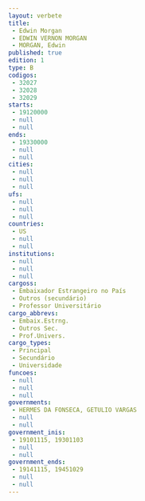 ```yaml
---
layout: verbete
title:
 - Edwin Morgan
 - EDWIN VERNON MORGAN
 - MORGAN, Edwin
published: true
edition: 1  
type: B
codigos: 
 - 32027
 - 32028
 - 32029
starts: 
 - 19120000
 - null 
 - null 
ends: 
 - 19330000
 - null 
 - null 
cities: 
 - null 
 - null 
 - null 
ufs: 
 - null 
 - null 
 - null 
countries: 
 - US
 - null 
 - null 
institutions: 
 - null 
 - null 
 - null 
cargoss: 
 - Embaixador Estrangeiro no País
 - Outros (secundário)
 - Professor Universitário
cargo_abbrevs: 
 - Embaix.Estrng.
 - Outros Sec.
 - Prof.Univers.
cargo_types: 
 - Principal
 - Secundário
 - Universidade
funcoes: 
 - null 
 - null 
 - null 
governments: 
 - HERMES DA FONSECA, GETULIO VARGAS
 - null 
 - null 
government_inis: 
 - 19101115, 19301103
 - null 
 - null 
government_ends: 
 - 19141115, 19451029
 - null 
 - null 
---
```


